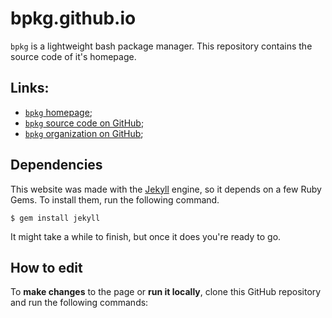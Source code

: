 # bpkg.github.io

`bpkg` is a lightweight bash package manager.
This repository contains the source code of it's homepage.

## Links:

* [`bpkg` homepage][home];
* [`bpkg` source code on GitHub][hub];
* [`bpkg` organization on GitHub][org];

## Dependencies

This website was made with the [Jekyll][jekyll] engine, so it depends on a few
Ruby Gems. To install them, run the following command.

    $ gem install jekyll

It might take a while to finish, but once it does you're ready to go.

## How to edit

To **make changes** to the page or **run it locally**, clone this GitHub
repository and run the following commands:


[home]:    http://bpkg.io/
[hub]:     https://github.com/bpkg/bpkg
[org]:     https://github.com/bpkg
[jekyll]:  http://jekyllrb.com/

